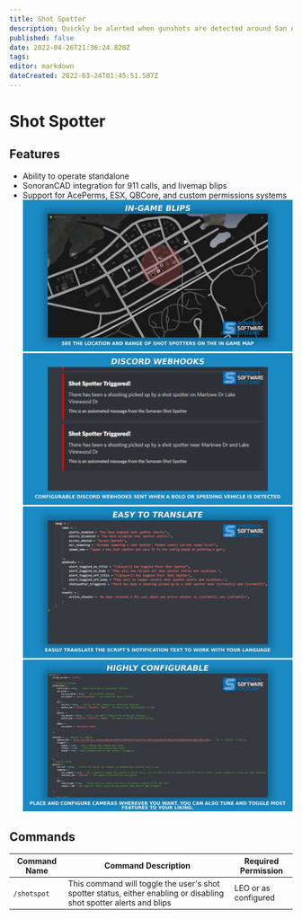 ```yaml
---
title: Shot Spotter
description: Quickly be alerted when gunshots are detected around San Andreas
published: false
date: 2022-04-26T21:36:24.828Z
tags: 
editor: markdown
dateCreated: 2022-03-24T01:45:51.587Z
---
```


# Shot Spotter

## Features
- Ability to operate standalone
- SonoranCAD integration for 911 calls, and livemap blips
- Support for AcePerms, ESX, QBCore, and custom permissions systems
![ss-in-game-blips.png](/shot-spotter/ss-in-game-blips.png)
![ss-discord-webhooks.png](/shot-spotter/ss-discord-webhooks.png)
![ss-translate-feature.png](/shot-spotter/ss-translate-feature.png)
![ss-highly-configurable.png](/shot-spotter/ss-highly-configurable.png)

## Commands
| Command Name          | Command Description                                                                                                                         | Required Permission    |
|-----------------------|---------------------------------------------------------------------------------------------------------------------------------------------|------------------------|
| `/shotspot` | This command will toggle the user's shot spotter status, either enabling or disabling shot spotter alerts and blips | LEO or as configured |
